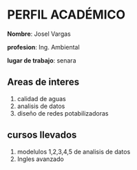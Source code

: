 # PERFIL ACADÉMICO

**Nombre**: Josel Vargas

**profesion**: Ing. Ambiental

**lugar de trabajo**: senara



## Areas de interes 
1. calidad de aguas
2. analisis de datos
3. diseño de redes potabilizadoras

## cursos llevados 
1. modelulos 1,2,3,4,5 de analisis de datos
2. Ingles avanzado



